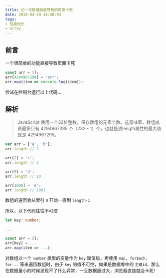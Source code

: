 ```yaml
---
title: 记一次数组赋值导致的页面卡死
date: 2019-04-29 16:58:03
tags:
- 性能优化
- array
---
```


## 前言

一个很简单的功能直接导致页面卡死

```js
const arr = [];
arr[4294967294] = 'arr';
arr.map(item => console.log(item));
```

尝试在控制台运行以上代码...

## 解析

> JavaScript 使用一个32位整数，保存数组的元素个数。这意味着，数组成员最多只有 4294967295 个（232 - 1）个，也就是说length属性的最大值就是 4294967295。

```js
var arr = ['a', 'b'];
arr.length // 2

arr[2] = 'c';
arr.length // 3

arr[9] = 'd';
arr.length // 10

arr[1000] = 'e';
arr.length // 1001
```

数组的遍历会从索引 `0` 开始一直到 `length-1`

所以，以下代码往往不可控

```ts
let key: number;

...

const arr = [];
arr[key] = ...
arr.map(item => ...);
```

对数组以一个 `number` 类型的变量作为 `key` 赋值后，再使用 `map, forEach, for...` 等来遍历数组时，由于 `key` 的值不可控，如果是数据库中的 `主键id`，那么在数据量小的时候发现不了什么异常，一旦数据量过大，浏览器直接就会卡死!


